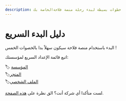 ```yaml
---
description: خطوات بسيطة لبدء رحلة منصة فلاحةالخاصة بك
---
```


# دليل البدء السريع

البدء باستخدام منصة فلاحة سيكون سهلاً بدا بالخصوات الخمس !

اتبع قائمة الإعداد السريع لمؤسستك: ‌

🏷 [المؤسسة](multi-producers-shop-hub-quick-setup-guide.md)  
🏷[المتجر](producer-shop-quick-setup-guide.md)  
🏷[الملف الشخصي](profile-only-quick-setup-guide.md)

لست متأكدا أي شركة أنت؟ الق نظرة على [هذه الصفحة](../your-quick-start-on-ofn-given-who-you-are.md).

